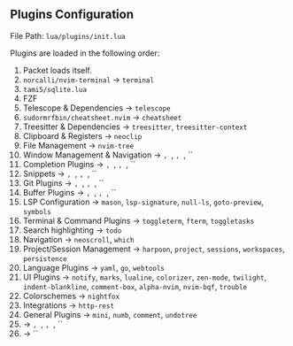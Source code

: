 ## Plugins Configuration

File Path: `lua/plugins/init.lua`

Plugins are loaded in the following order:

1. Packet loads itself.
3. `norcalli/nvim-terminal` -> `terminal`
4. `tami5/sqlite.lua`
5. FZF
6. Telescope & Dependencies -> `telescope`
7. `sudormrfbin/cheatsheet.nvim` -> `cheatsheet`
8. Treesitter & Dependencies -> `treesitter`, `treesitter-context` 
9. Clipboard & Registers -> `neoclip`
10. File Management -> `nvim-tree`
11. Window Management & Navigation -> ``, ``, ``, ``, ``
12. Completion Plugins -> ``, ``, ``, ``, ``
13. Snippets -> ``, ``, ``, ``, ``
14. Git Plugins -> ``, ``, ``, ``, ``
15. Buffer Plugins -> ``, ``, ``, ``, ``
16. LSP Configuration -> `mason`, `lsp-signature`, `null-ls`, `goto-preview`, `symbols`
17. Terminal & Command Plugins -> `toggleterm`, `fterm`, `toggletasks`
18. Search highlighting -> `todo`
19. Navigation -> `neoscroll`, `which`
20. Project/Session Management -> `harpoon`, `project`, `sessions`, `workspaces`, `persistence`
21. Language Plugins -> `yaml`, `go`, `webtools`
22. UI Plugins -> `notify`, `marks`, `lualine`, `colorizer`, `zen-mode`, `twilight`, `indent-blankline`, `comment-box`, `alpha-nvim`, `nvim-bqf`, `trouble`
23. Colorschemes -> `nightfox`
24. Integrations -> `http-rest`
25. General Plugins -> `mini`, `numb`, `comment`, `undotree`
25.  -> ``, ``, ``, ``, ``
26.  -> ``



